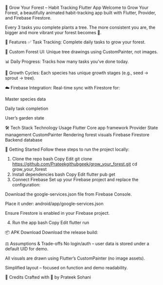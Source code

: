 🌱 Grow Your Forest – Habit Tracking Flutter App
Welcome to Grow Your Forest, a beautifully animated habit-tracking app built with Flutter, Provider, and Firebase Firestore.

Every 3 tasks you complete plants a tree. The more consistent you are, the bigger and more vibrant your forest becomes 🌳.

📱 Features
✅ Task Tracking: Complete daily tasks to grow your forest.

🌳 Custom Forest UI: Unique tree drawings using CustomPainter, not images.

📊 Daily Progress: Tracks how many tasks you've done today.

🔁 Growth Cycles: Each species has unique growth stages (e.g., seed → sprout → tree).

☁️ Firebase Integration: Real-time sync with Firestore for:

Master species data

Daily task completion

User’s garden state

🛠️ Tech Stack
Technology	Usage
Flutter	Core app framework
Provider	State management
CustomPainter	Rendering forest visuals
Firebase Firestore	Backend database

🚀 Getting Started
Follow these steps to run the project locally:

1. Clone the repo
bash
Copy
Edit
git clone https://github.com/Prateekgithubgeek/grow_your_forest.git
cd grow_your_forest
2. Install dependencies
bash
Copy
Edit
flutter pub get
3. Connect Firebase
Set up your Firebase project and replace the configuration:

Download the google-services.json file from Firebase Console.

Place it under:
android/app/google-services.json

Ensure Firestore is enabled in your Firebase project.

4. Run the app
bash
Copy
Edit
flutter run


📦 APK Download
Download the release build:


⚖️ Assumptions & Trade-offs
No login/auth – user data is stored under a default UID for demo.

All visuals are drawn using Flutter’s CustomPainter (no image assets).

Simplified layout – focused on function and demo readability.

🙌 Credits
Crafted with 💚 by Prateek Sohani

